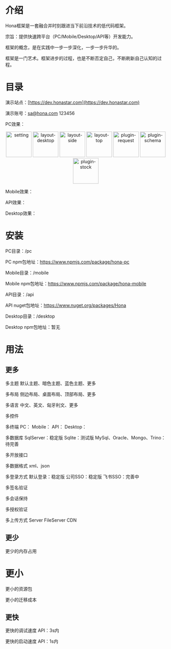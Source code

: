 # 介绍

Hona框架是一套融合并时刻跟进当下前沿技术的低代码框架。

宗旨：提供快速跨平台（PC/Mobile/Desktop/API等）开发能力。

框架的概念，是在实践中一步一步深化，一步一步升华的。

框架是一门艺术。框架进步的过程，也是不断否定自己，不断刷新自己认知的过程。

# 目录

演示站点：[https://dev.honastar.com](https://dev.honastar.com)

演示账号：sa@hona.com 123456

PC效果：
<div style="text-align: center;">
  <img alt="setting" src="https://tool-dev.honastar.com/demo/setting.png?v=1" height="80"/>
  <img alt="layout-desktop" src="https://tool-dev.honastar.com/demo/layout-desktop.png?v=1" height="80"/>
  <img alt="layout-side" src="https://tool-dev.honastar.com/demo/layout-side.png?v=1" height="80"/>
  <img alt="layout-top" src="https://tool-dev.honastar.com/demo/layout-top.png?v=1" height="80"/>
  <img alt="plugin-request" src="https://tool-dev.honastar.com/demo/plugin-request.png?v=1" height="80"/>
  <img alt="plugin-schema" src="https://tool-dev.honastar.com/demo/plugin-schema.png?v=1" height="80"/>
  <img alt="plugin-stock" src="https://tool-dev.honastar.com/demo/plugin-stock.png?v=1" height="80"/>
</div>

Mobile效果：
<div style="text-align: center;">
</div>

API效果：
<div style="text-align: center;">
</div>

Desktop效果：
<div style="text-align: center;">
</div>

# 安装

PC目录：/pc

PC npm包地址：https://www.npmjs.com/package/hona-pc

Mobile目录：/mobile

Mobile npm包地址：https://www.npmjs.com/package/hona-mobile

API目录：/api

API nuget包地址：https://www.nuget.org/packages/Hona

Desktop目录：/desktop

Desktop npm包地址：暂无

# 用法

## 更多

多主题
默认主题、暗色主题、蓝色主题、更多

多布局
侧边布局、桌面布局、顶部布局、更多

多语言
中文、英文、匈牙利文、更多

多控件

多终端
PC：
Mobile：
API：
Desktop：

多数据库
SqlServer：稳定版
Sqlite：测试版
MySql、Oracle、Mongo、Trino：待完善

多开放接口

多数据格式
xml、json

多登录方式
默认登录：稳定版
公司SSO：稳定版
飞书SSO：完善中

多签名验证

多会话保持

多授权验证

多上传方式
Server
FileServer
CDN

## 更少

更少的内存占用

# 更小

更小的资源包

更小的迁移成本

## 更快

更快的调试速度
API：3s内

更快的启动速度
API：1s内